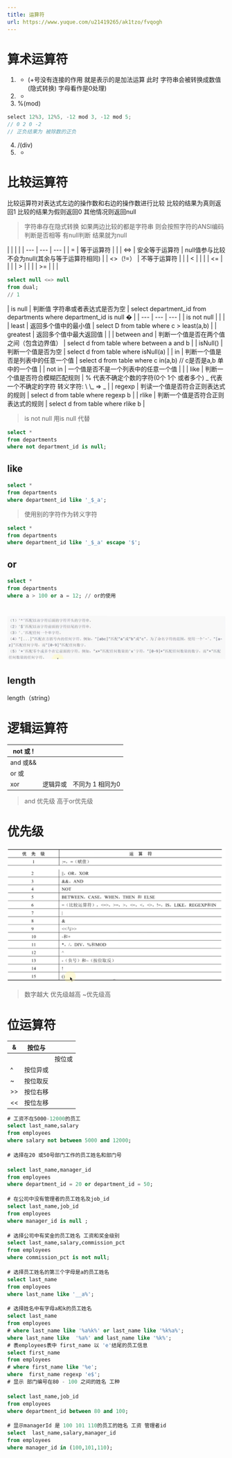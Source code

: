 ```yaml
---
title: 运算符
url: https://www.yuque.com/u21419265/ak1tzo/fvqogh
---
```


<a name="LjuGy"></a>

# 算术运算符

1. - (+号没有连接的作用 就是表示的是加法运算 此时 字符串会被转换成数值(隐式转换) 字母看作是0处理)
2. -
3. %(mod)

```java
select 12%3, 12%5, -12 mod 3, -12 mod 5;
// 0 2 0 -2
// 正负结果为 被除数的正负
```

4. /(div)
5. -

<a name="MI3Cx"></a>

# 比较运算符

比较运算符对表达式左边的操作数和右边的操作数进行比较 比较的结果为真则返回1 比较的结果为假则返回0 其他情况则返回null

> 字符串存在隐式转换
> 如果两边比较的都是字符串 则会按照字符的ANSI编码判断是否相等
> 有null判断 结果就为null

|&#x20;
&#x20;|  |  |
| --- | --- | --- |
| = | 等于运算符 |  |
| <=> | 安全等于运算符 | null值参与比较不会为null(其余与等于运算符相同) |
| <>（!=） | 不等于运算符 |  |
| < |  |  |
| <= |  |  |
| > |  |  |
| >= |  |  |

```sql
select null <=> null
from dual;
// 1
```

| is null | 判断值 字符串或者表达式是否为空 | select department\_id from departments where department\_id is null
� |
| --- | --- | --- |
| is not null |  |  |
| least | 返回多个值中的最小值 | select D from table where c > least(a,b) |
| greatest | 返回多个值中最大返回值 |  |
| between and | 判断一个值是否在两个值之间（包含边界值） | select d from table where between a and b |
| isNull() | 判断一个值是否为空 | select d from table where isNull(a) |
| in | 判断一个值是否是列表中的任意一个值 | select d from table where c in(a,b)&#x20;
// c是否是a,b 单中的一个值 |
| not in | 一个值是否不是一个列表中的任意一个值 |  |
| like | 判断一个值是否符合模糊匹配规则 | % 代表不确定个数的字符(0个 1个 或者多个)
\_ 代表一个不确定的字符
转义字符: \\
&#x20;\\\_ => \_ |
| regexp | 判读一个值是否符合正则表达式的规则 | select d from table where regexp b |
| rlike | 判断一个值是否符合正则表达式的规则 | select d from table where rlike b |

> is not null 用is null 代替

```sql
select *
from departments
where not department_id is null;
```

<a name="CxdD8"></a>

## like

```sql
select *
from departments
where department_id like '_$_a';
```

> 使用别的字符作为转义字符

```sql
select *
from departments
where department_id like '_$_a' escape '$';
```

<a name="iTNDK"></a>

## or

```sql
select *
from departments
where a > 100 or a = 12; // or的使用
```

<a name="UykgS"></a>

# ![image.png](../../assets/mysql/fvqogh/1643462413971-296da5cc-f2df-4a20-a325-b654a1788495.png)

<a name="xxD8Q"></a>

## length

length（string）

<a name="ShTCr"></a>

# 逻辑运算符

| not 或 ! |  |  |
| --- | --- | --- |
| and 或&& |  |  |
| or 或 || |  |  |
| xor | 逻辑异或 | 不同为 1 相同为0 |

> and 优先级 高于or优先级

<a name="lr8wD"></a>

# 优先级

![image.png](../../assets/mysql/fvqogh/1643462966269-440bad36-c2ff-4d00-895d-bde03b8b19f1.png)

> 数字越大 优先级越高
> \~优先级高

<a name="j17Ca"></a>

# 位运算符

| & | 按位与 |  |
| --- | --- | --- |
| | | 按位或 |  |
| ^ | 按位异或 |  |
| ~ | 按位取反 |  |
| >> | 按位右移 |  |
| << | 按位左移 |  |

```sql
# 工资不在5000-12000的员工
select last_name,salary
from employees
where salary not between 5000 and 12000;

# 选择在20 或50号部门工作的员工姓名和部门号

select last_name,manager_id
from employees
where department_id = 20 or department_id = 50;

# 在公司中没有管理者的员工姓名及job_id
select last_name,job_id
from employees
where manager_id is null ;

# 选择公司中有奖金的员工姓名 工资和奖金级别
select last_name,salary,commission_pct
from employees
where commission_pct is not null;

# 选择员工姓名的第三个字母是a的员工姓名
select last_name
from employees
where last_name like '__a%';

# 选择姓名中有字母a和k的员工姓名
select last_name
from employees
# where last_name like '%a%k%' or last_name like '%k%a%';
where last_name like  '%a%' and last_name like '%k%';
# 表employees表中 first_name 以 'e'结尾的员工信息
select first_name
from employees
# where first_name like '%e';
where  first_name regexp 'e$';
# 显示 部门编号在80 - 100 之间的姓名 工种

select last_name,job_id
from employees
where department_id between 80 and 100;

# 显示managerId 是 100 101 110的员工的姓名 工资 管理者id
select  last_name,salary,manager_id
from employees
where manager_id in (100,101,110);
```
